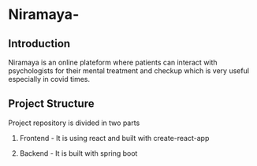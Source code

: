 # Niramaya-

## Introduction
Niramaya is an online plateform where patients can interact with psychologists for their mental treatment and checkup which is very useful especially in covid times.

## Project Structure

Project repository is divided in two parts 
1. Frontend - It is using react and built with  create-react-app

2. Backend - It is built with spring boot 